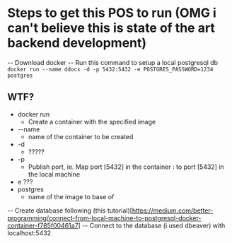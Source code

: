 # Steps to get this POS to run (OMG i can't believe this is state of the art backend development)

-- Download docker
-- Run this command to setup a local postgresql db
`docker run --name ddocs -d -p 5432:5432 -e POSTGRES_PASSWORD=1234 postgres`

## WTF?
- docker run
  - Create a container with the specified image
- --name
  - name of the container to be created
- -d
  - ?????
- -p
  - Publish port, ie. Map port [5432] in the container : to port [5432] in the local machine
- e ???
- postgres
  - name of the image to base of

-- Create database following (this tutorial)[https://medium.com/better-programming/connect-from-local-machine-to-postgresql-docker-container-f785f00461a7]
-- Connect to the database (i used dbeaver) with localhost:5432

